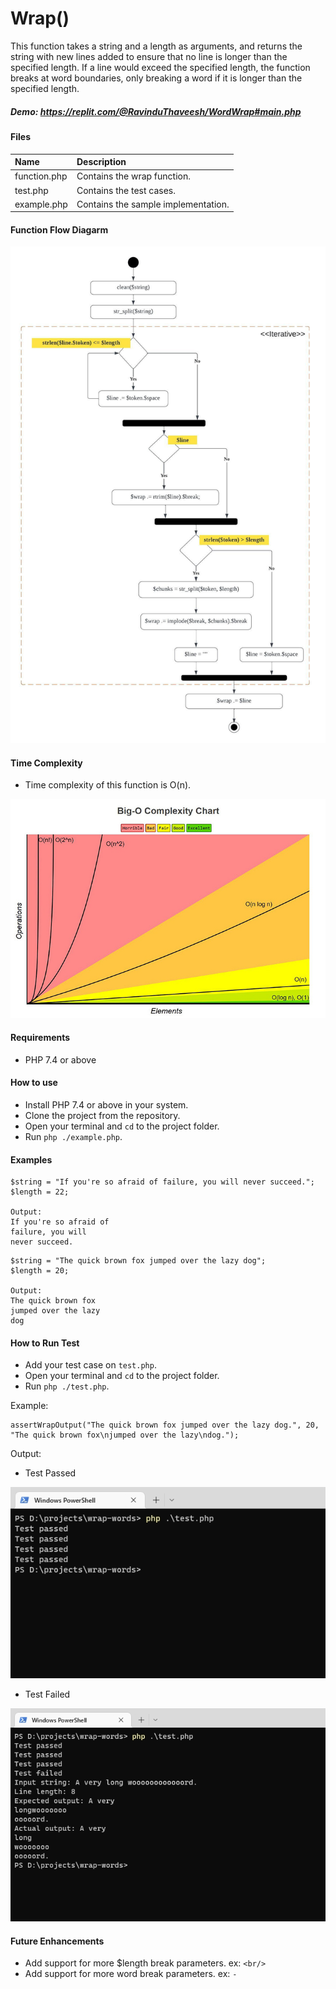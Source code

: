 # Wrap() 

This function takes a string and a length as arguments, and returns the string with new lines added to ensure
that no line is longer than the specified length. If a line would exceed the specified length, the function breaks at word
boundaries, only breaking a word if it is longer than the specified length.

##### Demo: https://replit.com/@RavinduThaveesh/WordWrap#main.php

#### Files
| Name            | Description                                 | 
| :---            | :---                                       | 
| function.php    | Contains the wrap function.                 |
| test.php        | Contains the test cases.                    |
| example.php     | Contains the sample implementation.         |

#### Function Flow Diagarm
![flow-diagarm](https://github.com/RavinduThaveesha/wrap-words/blob/main/images/flow-diagram.jpeg)

#### Time Complexity
- Time complexity of this function is O(n).

![big-o](https://github.com/RavinduThaveesha/wrap-words/blob/main/images/big-o.jpg)

#### Requirements
- PHP 7.4 or above

#### How to use
- Install PHP 7.4 or above in your system.
- Clone the project from the repository.
- Open your terminal and `cd` to the project folder.
- Run `php ./example.php`.

#### Examples
```
$string = "If you're so afraid of failure, you will never succeed.";
$length = 22;

Output:
If you're so afraid of
failure, you will
never succeed.
```

```
$string = "The quick brown fox jumped over the lazy dog";
$length = 20;

Output:
The quick brown fox
jumped over the lazy
dog
```

#### How to Run Test
- Add your test case on `test.php`.
- Open your terminal and `cd` to the project folder.
- Run `php ./test.php`.

Example:
```
assertWrapOutput("The quick brown fox jumped over the lazy dog.", 20, "The quick brown fox\njumped over the lazy\ndog.");
```

Output:

- Test Passed

![test-passed](https://github.com/RavinduThaveesha/wrap-words/blob/main/images/test-passed.png)

- Test Failed

![test-failed](https://github.com/RavinduThaveesha/wrap-words/blob/main/images/test-failed.png)


#### Future Enhancements
- Add support for more $length break parameters. ex: `<br/>`
- Add support for more word break parameters. ex: `-`
